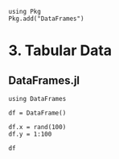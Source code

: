 ```@setup 1
using Pkg
Pkg.add("DataFrames")
```

# 3. Tabular Data

## DataFrames.jl

```@example 1
using DataFrames

df = DataFrame()

df.x = rand(100)
df.y = 1:100

df
```